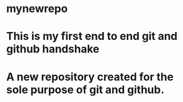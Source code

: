 # mynewrepo
# This is my first end to end git and github handshake
# A new repository created for the sole purpose of git and github.
